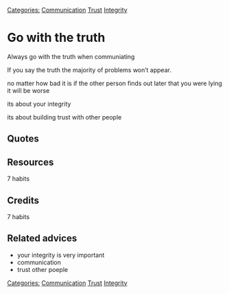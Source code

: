 [Categories:](../Categories/index.md) [Communication](../Categories/Communication.md) [Trust](../Categories/Trust.md) [Integrity](../Categories/Integrity.md)
# Go with the truth

Always go with the truth when communiating

If you say the truth the majority of problems won’t appear.

no matter how bad it is if the other person finds out later that you were lying it will be worse

its about your integrity

its about building trust with other people

## Quotes

## Resources

7 habits

## Credits

7 habits

## Related advices

- your integrity is very important
- communication
- trust other poeple

[Categories:](../Categories/index.md) [Communication](../Categories/Communication.md) [Trust](../Categories/Trust.md) [Integrity](../Categories/Integrity.md)
